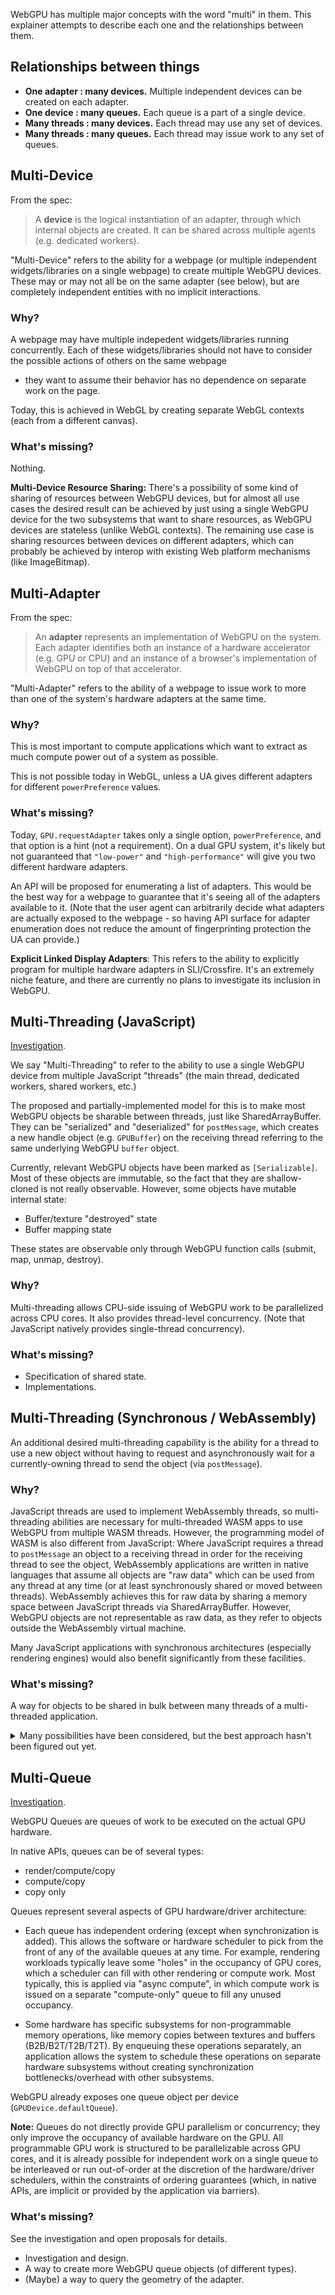 WebGPU has multiple major concepts with the word "multi" in them. This explainer attempts to
describe each one and the relationships between them.


## Relationships between things

- **One adapter : many devices.**
    Multiple independent devices can be created on each adapter.
- **One device : many queues.**
    Each queue is a part of a single device.
- **Many threads : many devices.**
    Each thread may use any set of devices.
- **Many threads : many queues.**
    Each thread may issue work to any set of queues.


## Multi-Device

From the spec:

> A **device** is the logical instantiation of an adapter, through which internal objects are
> created. It can be shared across multiple agents (e.g. dedicated workers).

"Multi-Device" refers to the ability for a webpage (or multiple independent widgets/libraries on
a single webpage) to create multiple WebGPU devices. These may or may not all be on the same
adapter (see below), but are completely independent entities with no implicit interactions.

### Why?

A webpage may have multiple indepedent widgets/libraries running concurrently. Each of these
widgets/libraries should not have to consider the possible actions of others on the same webpage
- they want to assume their behavior has no dependence on separate work on the page.

Today, this is achieved in WebGL by creating separate WebGL contexts (each from a different canvas).

### What's missing?

Nothing.

**Multi-Device Resource Sharing:**
There's a possibility of some kind of sharing of resources between WebGPU devices, but for almost
all use cases the desired result can be achieved by just using a single WebGPU device for the two
subsystems that want to share resources, as WebGPU devices are stateless (unlike WebGL contexts).
The remaining use case is sharing resources between devices on different adapters, which can
probably be achieved by interop with existing Web platform mechanisms (like ImageBitmap).


## Multi-Adapter

From the spec:

> An **adapter** represents an implementation of WebGPU on the system. Each adapter identifies
> both an instance of a hardware accelerator (e.g. GPU or CPU) and an instance of a browser's
> implementation of WebGPU on top of that accelerator.

"Multi-Adapter" refers to the ability of a webpage to issue work to more than one of the system's
hardware adapters at the same time.

### Why?

This is most important to compute applications which want to extract as much compute power out of a
system as possible.

This is not possible today in WebGL, unless a UA gives different adapters for different
`powerPreference` values.

### What's missing?

Today, `GPU.requestAdapter` takes only a single option, `powerPreference`, and that option is a hint
(not a requirement). On a dual GPU system, it's likely but not guaranteed that `"low-power"` and
`"high-performance"` will give you two different hardware adapters.

An API will be proposed for enumerating a list of adapters. This would be the best way for a webpage
to guarantee that it's seeing all of the adapters available to it. (Note that the user agent can
arbitrarily decide what adapters are actually exposed to the webpage - so having API surface for
adapter enumeration does not reduce the amount of fingerprinting protection the UA can provide.)

**Explicit Linked Display Adapters**:
This refers to the ability to explicitly program for multiple hardware adapters in SLI/Crossfire.
It's an extremely niche feature, and there are currently no plans to investigate its inclusion in WebGPU.


## Multi-Threading (JavaScript)

[Investigation](https://github.com/gpuweb/gpuweb/issues/354#issuecomment-511616037).

We say "Multi-Threading" to refer to the ability to use a single WebGPU device from multiple
JavaScript "threads" (the main thread, dedicated workers, shared workers, etc.)

The proposed and partially-implemented model for this is to make most WebGPU objects be sharable
between threads, just like SharedArrayBuffer. They can be "serialized" and "deserialized" for
`postMessage`, which creates a new handle object (e.g. `GPUBuffer`) on the receiving thread
referring to the same underlying WebGPU `buffer` object.

Currently, relevant WebGPU objects have been marked as `[Serializable]`. Most of these objects
are immutable, so the fact that they are shallow-cloned is not really observable. However, some
objects have mutable internal state:

- Buffer/texture "destroyed" state
- Buffer mapping state

These states are observable only through WebGPU function calls (submit, map, unmap, destroy).

### Why?

Multi-threading allows CPU-side issuing of WebGPU work to be parallelized across CPU cores.
It also provides thread-level concurrency.
(Note that JavaScript natively provides single-thread concurrency).

### What's missing?

- Specification of shared state.
- Implementations.


## Multi-Threading (Synchronous / WebAssembly)

An additional desired multi-threading capability is the ability for a thread to use a new object
without having to request and asynchronously wait for a currently-owning thread to send the
object (via `postMessage`).

### Why?

JavaScript threads are used to implement WebAssembly threads, so multi-threading abilities are
necessary for multi-threaded WASM apps to use WebGPU from multiple WASM threads. However, the
programming model of WASM is also different from JavaScript: Where JavaScript requires a thread
to `postMessage` an object to a receiving thread in order for the receiving thread to see the
object, WebAssembly applications are written in native languages that assume all objects are "raw
data" which can be used from any thread at any time (or at least synchronously shared or moved
between threads). WebAssembly achieves this for raw data by sharing a memory space between
JavaScript threads via SharedArrayBuffer. However, WebGPU objects are not representable as raw
data, as they refer to objects outside the WebAssembly virtual machine.

Many JavaScript applications with synchronous architectures (especially rendering engines) would
also benefit significantly from these facilities.

### What's missing?

A way for objects to be shared in bulk between many threads of a multi-threaded application.

<details>
<summary>
    Many possibilities have been considered, but the best approach hasn't been figured out yet.
</summary>

- A "shared object table": The sending thread puts an object in the table, synchronize with the
    receiving thread via shared memory (SharedArrayBuffer atomics), at which point the receiving
    thread can take it out of the table immediately.

- A new synchronous "receiveMessage" on MessagePort which can be called as soon as a message
    has been sent by the sending thread. Such messages could be identified by an integer that can
    be shared via SharedArrayBuffer.

- "Export integer handle" and "import integer handle". The sending thread would call a method on
    a WebGPU object that creates a strong reference to the object and returns an integer. The
    receiving thread would call a static method or GPUDevice method that conjures up a local
    reference to that object. This has issues with garbage collection - strong references can
    easily leak; if the references are made weak, then garbage collection becomes observable.

In all of the above cases, the sending thread could make objects available to other threads upon
creation, allowing the receiving threads to find them at any time (without requesting code to be
run on the sending thread).
</details>


## Multi-Queue

[Investigation](https://github.com/gpuweb/gpuweb/issues/1066).

WebGPU Queues are queues of work to be executed on the actual GPU hardware.

In native APIs, queues can be of several types:

- render/compute/copy
- compute/copy
- copy only

Queues represent several aspects of GPU hardware/driver architecture:

- Each queue has independent ordering (except when synchronization is added).
This allows the software or hardware scheduler to pick from the front of any of the available queues
at any time. For example, rendering workloads typically leave some "holes" in the occupancy of GPU
cores, which a scheduler can fill with other rendering or compute work. Most typically, this is
applied via "async compute", in which compute work is issued on a separate "compute-only" queue to
fill any unused occupancy.

- Some hardware has specific subsystems for non-programmable memory operations, like memory copies
between textures and buffers (B2B/B2T/T2B/T2T).
By enqueuing these operations separately, an application allows the system to
schedule these operations on separate hardware subsystems without creating synchronization
bottlenecks/overhead with other subsystems.

WebGPU already exposes one queue object per device (`GPUDevice.defaultQueue`).

**Note:** Queues do not directly provide GPU parallelism or concurrency; they only improve
the occupancy of available hardware on the GPU.
All programmable GPU work is structured to be parallelizable across GPU cores, and it is already
possible for independent work on a single queue to be interleaved or run out-of-order at the
discretion of the hardware/driver schedulers, within the constraints of ordering guarantees
(which, in native APIs, are implicit or provided by the application via barriers).

### What's missing?

See the investigation and open proposals for details.

- Investigation and design.
- A way to create more WebGPU queue objects (of different types).
- (Maybe) a way to query the geometry of the adapter.
